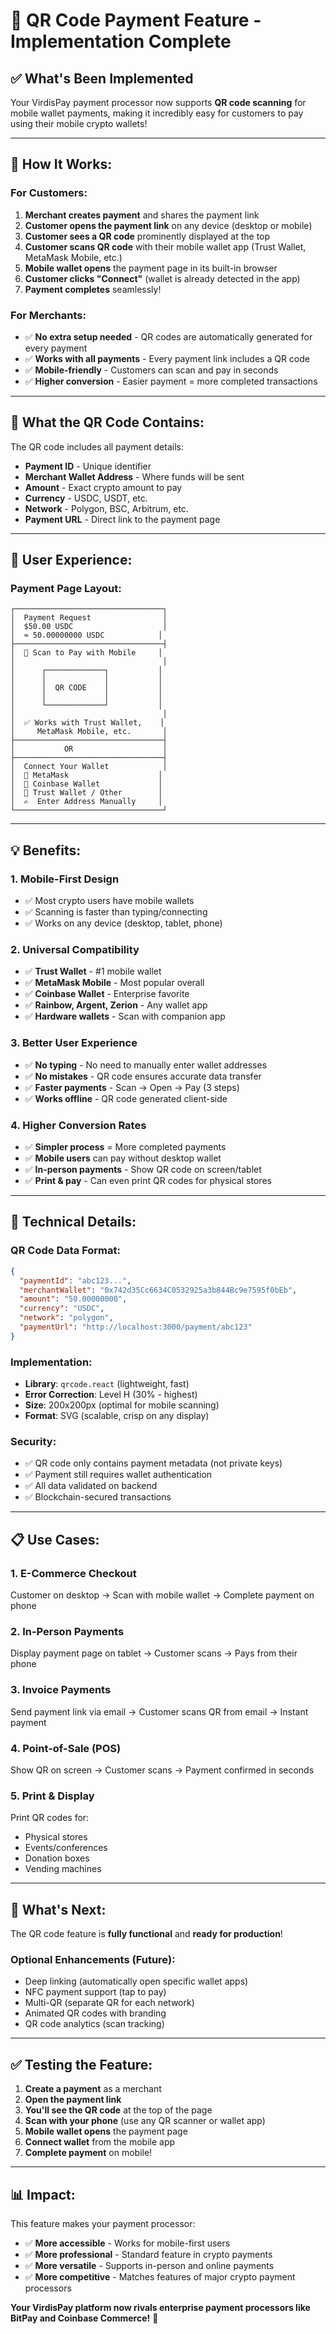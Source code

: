 # 📱 QR Code Payment Feature - Implementation Complete

## ✅ What's Been Implemented

Your VirdisPay payment processor now supports **QR code scanning** for mobile wallet payments, making it incredibly easy for customers to pay using their mobile crypto wallets!

---

## 🎯 **How It Works:**

### **For Customers:**

1. **Merchant creates payment** and shares the payment link
2. **Customer opens the payment link** on any device (desktop or mobile)
3. **Customer sees a QR code** prominently displayed at the top
4. **Customer scans QR code** with their mobile wallet app (Trust Wallet, MetaMask Mobile, etc.)
5. **Mobile wallet opens** the payment page in its built-in browser
6. **Customer clicks "Connect"** (wallet is already detected in the app)
7. **Payment completes** seamlessly!

### **For Merchants:**

- ✅ **No extra setup needed** - QR codes are automatically generated for every payment
- ✅ **Works with all payments** - Every payment link includes a QR code
- ✅ **Mobile-friendly** - Customers can scan and pay in seconds
- ✅ **Higher conversion** - Easier payment = more completed transactions

---

## 📱 **What the QR Code Contains:**

The QR code includes all payment details:
- **Payment ID** - Unique identifier
- **Merchant Wallet Address** - Where funds will be sent
- **Amount** - Exact crypto amount to pay
- **Currency** - USDC, USDT, etc.
- **Network** - Polygon, BSC, Arbitrum, etc.
- **Payment URL** - Direct link to the payment page

---

## 🎨 **User Experience:**

### **Payment Page Layout:**

```
┌─────────────────────────────────┐
│  Payment Request                │
│  $50.00 USDC                    │
│  ≈ 50.00000000 USDC            │
├─────────────────────────────────┤
│  📱 Scan to Pay with Mobile     │
│                                 │
│      ┌─────────────┐           │
│      │             │           │
│      │  QR CODE    │           │
│      │             │           │
│      └─────────────┘           │
│                                 │
│  ✅ Works with Trust Wallet,    │
│     MetaMask Mobile, etc.       │
├─────────────────────────────────┤
│           OR                    │
├─────────────────────────────────┤
│  Connect Your Wallet            │
│  🦊 MetaMask                    │
│  💙 Coinbase Wallet             │
│  🔷 Trust Wallet / Other        │
│  ✍️  Enter Address Manually     │
└─────────────────────────────────┘
```

---

## 💡 **Benefits:**

### **1. Mobile-First Design**
- ✅ Most crypto users have mobile wallets
- ✅ Scanning is faster than typing/connecting
- ✅ Works on any device (desktop, tablet, phone)

### **2. Universal Compatibility**
- ✅ **Trust Wallet** - #1 mobile wallet
- ✅ **MetaMask Mobile** - Most popular overall
- ✅ **Coinbase Wallet** - Enterprise favorite
- ✅ **Rainbow, Argent, Zerion** - Any wallet app
- ✅ **Hardware wallets** - Scan with companion app

### **3. Better User Experience**
- ✅ **No typing** - No need to manually enter wallet addresses
- ✅ **No mistakes** - QR code ensures accurate data transfer
- ✅ **Faster payments** - Scan → Open → Pay (3 steps)
- ✅ **Works offline** - QR code generated client-side

### **4. Higher Conversion Rates**
- ✅ **Simpler process** = More completed payments
- ✅ **Mobile users** can pay without desktop wallet
- ✅ **In-person payments** - Show QR code on screen/tablet
- ✅ **Print & pay** - Can even print QR codes for physical stores

---

## 🔧 **Technical Details:**

### **QR Code Data Format:**
```json
{
  "paymentId": "abc123...",
  "merchantWallet": "0x742d35Cc6634C0532925a3b844Bc9e7595f0bEb",
  "amount": "50.00000000",
  "currency": "USDC",
  "network": "polygon",
  "paymentUrl": "http://localhost:3000/payment/abc123"
}
```

### **Implementation:**
- **Library**: `qrcode.react` (lightweight, fast)
- **Error Correction**: Level H (30% - highest)
- **Size**: 200x200px (optimal for mobile scanning)
- **Format**: SVG (scalable, crisp on any display)

### **Security:**
- ✅ QR code only contains payment metadata (not private keys)
- ✅ Payment still requires wallet authentication
- ✅ All data validated on backend
- ✅ Blockchain-secured transactions

---

## 📋 **Use Cases:**

### **1. E-Commerce Checkout**
Customer on desktop → Scan with mobile wallet → Complete payment on phone

### **2. In-Person Payments**
Display payment page on tablet → Customer scans → Pays from their phone

### **3. Invoice Payments**
Send payment link via email → Customer scans QR from email → Instant payment

### **4. Point-of-Sale (POS)**
Show QR on screen → Customer scans → Payment confirmed in seconds

### **5. Print & Display**
Print QR codes for:
- Physical stores
- Events/conferences
- Donation boxes
- Vending machines

---

## 🚀 **What's Next:**

The QR code feature is **fully functional** and **ready for production**! 

### **Optional Enhancements (Future):**
- Deep linking (automatically open specific wallet apps)
- NFC payment support (tap to pay)
- Multi-QR (separate QR for each network)
- Animated QR codes with branding
- QR code analytics (scan tracking)

---

## ✅ **Testing the Feature:**

1. **Create a payment** as a merchant
2. **Open the payment link**
3. **You'll see the QR code** at the top of the page
4. **Scan with your phone** (use any QR scanner or wallet app)
5. **Mobile wallet opens** the payment page
6. **Connect wallet** from the mobile app
7. **Complete payment** on mobile!

---

## 📊 **Impact:**

This feature makes your payment processor:
- ✅ **More accessible** - Works for mobile-first users
- ✅ **More professional** - Standard feature in crypto payments
- ✅ **More versatile** - Supports in-person and online payments
- ✅ **More competitive** - Matches features of major crypto payment processors

**Your VirdisPay platform now rivals enterprise payment processors like BitPay and Coinbase Commerce!** 🎉


